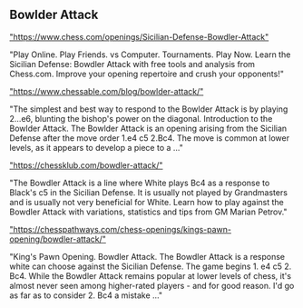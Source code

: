 <h2>Bowlder Attack</h2>
<p><a href="https://www.chess.com/openings/Sicilian-Defense-Bowdler-Attack">"https://www.chess.com/openings/Sicilian-Defense-Bowdler-Attack"</a></p>

<p>"Play Online. Play Friends. vs Computer. Tournaments. Play Now. Learn the Sicilian Defense: Bowdler Attack with free tools and analysis from Chess.com. Improve your opening repertoire and crush your opponents!" </p>

<p><a href="https://www.chessable.com/blog/bowlder-attack/">"https://www.chessable.com/blog/bowlder-attack/"</a></p>

<p>"The simplest and best way to respond to the Bowlder Attack is by playing 2…e6, blunting the bishop's power on the diagonal. Introduction to the Bowlder Attack. The Bowlder Attack is an opening arising from the Sicilian Defense after the move order 1.e4 c5 2.Bc4. The move is common at lower levels, as it appears to develop a piece to a ..." </p>

<p><a href="https://chessklub.com/bowdler-attack/">"https://chessklub.com/bowdler-attack/"</a></p>

<p>"The Bowdler Attack is a line where White plays Bc4 as a response to Black's c5 in the Sicilian Defense. It is usually not played by Grandmasters and is usually not very beneficial for White. Learn how to play against the Bowdler Attack with variations, statistics and tips from GM Marian Petrov." </p>

<p><a href="https://chesspathways.com/chess-openings/kings-pawn-opening/bowdler-attack/">"https://chesspathways.com/chess-openings/kings-pawn-opening/bowdler-attack/"</a></p>

<p>"King's Pawn Opening. Bowdler Attack. The Bowdler Attack is a response white can choose against the Sicilian Defense. The game begins 1. e4 c5 2. Bc4. While the Bowdler Attack remains popular at lower levels of chess, it's almost never seen among higher-rated players - and for good reason. I'd go as far as to consider 2. Bc4 a mistake ..." </p>

